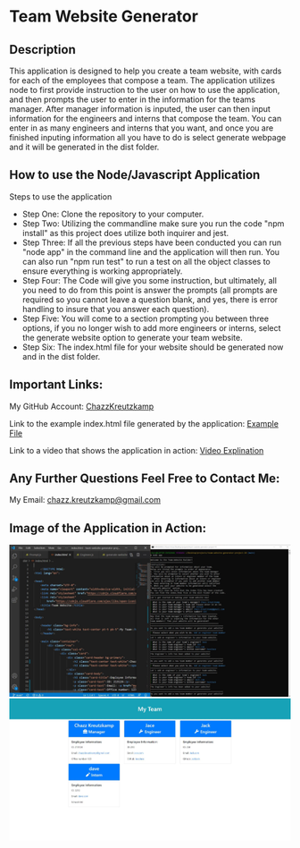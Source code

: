# Team Website Generator

## Description

This application is designed to help you create a team website, with cards for each of the employees that compose a team. The application utilizes node to first provide instruction to the user on how to use the application, and then prompts the user to enter in the information for the teams manager. After manager information is inputed, the user can then input information for the engineers and interns that compose the team. You can enter in as many engineers and interns that you want, and once you are finished inputing information all you have to do is select generate webpage and it will be generated in the dist folder.

## How to use the Node/Javascript Application

Steps to use the application
* Step One: Clone the repository to your computer.
* Step Two: Utilizing the commandline make sure you run the code "npm install" as this project does utilize both inquirer and jest.
* Step Three: If all the previous steps have been conducted you can run "node app" in the command line and the application will then run. You can also run "npm run test" to run a test on all the object classes to ensure everything is working appropriately.
* Step Four: The Code will give you some instruction, but ultimately, all you need to do from this point is answer the prompts (all prompts are required so you cannot leave a question blank, and yes, there is error handling to insure that you answer each question).
* Step Five: You will come to a section prompting you between three options, if you no longer wish to add more engineers or interns, select the generate website option to generate your team website.
* Step Six: The index.html file for your website should be generated now and in the dist folder.

## Important Links:

My GitHub Account: [ChazzKreutzkamp](https://github.com/ChazzKreutzkamp)

Link to the example index.html file generated by the application: [Example File](https://github.com/ChazzKreutzkamp/team-website-generator-project-10/blob/main/dist/index.html)

Link to a video that shows the application in action: [Video Explination](https://drive.google.com/file/d/1pv9TYzfLZSjypznUNeUS4_CCpl4hKdQ9/view)

## Any Further Questions Feel Free to Contact Me:

My Email: chazz.kreutzkamp@gmail.com

## Image of the Application in Action:

![al text](https://github.com/ChazzKreutzkamp/team-website-generator-project-10/blob/main/image-of-application/image1.JPG)
![al text](https://github.com/ChazzKreutzkamp/team-website-generator-project-10/blob/main/image-of-application/image2.JPG)
